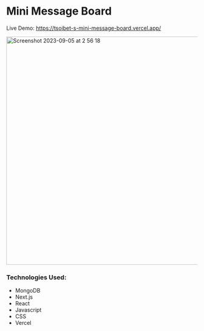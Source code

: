 # Mini Message Board

Live Demo: https://tsoibet-s-mini-message-board.vercel.app/

<img width="600" alt="Screenshot 2023-09-05 at 2 56 18" src="https://github.com/tsoibet/odin-wheres-waldo/assets/59286368/e2c9ff48-5a74-44bd-9992-397c27e9c6eb">

### Technologies Used:
- MongoDB
- Next.js
- React
- Javascript
- CSS
- Vercel
